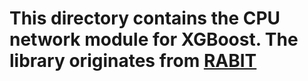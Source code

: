 # This directory contains the CPU network module for XGBoost.  The library originates from [RABIT](https://github.com/dmlc/rabit)